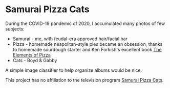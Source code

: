 # Samurai Pizza Cats

During the COVID-19 pandemic of 2020, I accumulated many photos of few subjects:
* Samurai - me, with feudal-era approved hair/facial har
* Pizza - homemade neapolitan-style pies became an obsession, thanks to homemade sourdough starter and Ken Forkish's excellent book [The Elements of Pizza](https://kensartisan.com/elements-of-pizza)
* Cats - Boyd & Gabby

A simple image classifier to help organize albums would be nice.

This project has no affiliation to the television program [Samurai Pizza Cats](https://en.wikipedia.org/wiki/Samurai_Pizza_Cats).

